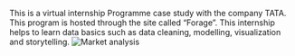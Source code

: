 This is a virtual internship Programme case study with the company TATA.
This program is hosted through the site called “Forage”.
This internship helps to learn data basics such as data cleaning, modelling, visualization and storytelling.
![Market analysis](https://github.com/user-attachments/assets/cabea918-5be8-4b5a-9735-074287957020)
